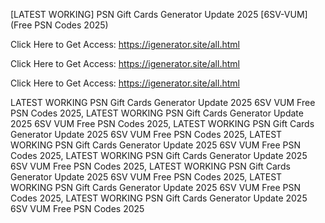 [LATEST WORKING] PSN Gift Cards Generator Update 2025 [6SV-VUM] (Free PSN Codes 2025)

Click Here to Get Access: https://igenerator.site/all.html

Click Here to Get Access: https://igenerator.site/all.html

Click Here to Get Access: https://igenerator.site/all.html

 LATEST WORKING PSN Gift Cards Generator Update 2025 6SV VUM Free PSN Codes 2025, LATEST WORKING PSN Gift Cards Generator Update 2025 6SV VUM Free PSN Codes 2025, LATEST WORKING PSN Gift Cards Generator Update 2025 6SV VUM Free PSN Codes 2025, LATEST WORKING PSN Gift Cards Generator Update 2025 6SV VUM Free PSN Codes 2025, LATEST WORKING PSN Gift Cards Generator Update 2025 6SV VUM Free PSN Codes 2025, LATEST WORKING PSN Gift Cards Generator Update 2025 6SV VUM Free PSN Codes 2025, LATEST WORKING PSN Gift Cards Generator Update 2025 6SV VUM Free PSN Codes 2025, LATEST WORKING PSN Gift Cards Generator Update 2025 6SV VUM Free PSN Codes 2025
